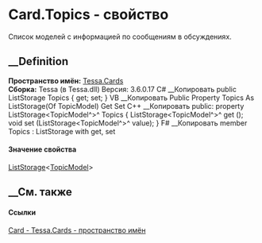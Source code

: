 # Card.Topics - свойство
Список моделей с информацией по сообщениям в обсуждениях.
## __Definition
 **Пространство имён:** [Tessa.Cards](N_Tessa_Cards.htm)  
 **Сборка:** Tessa (в Tessa.dll) Версия: 3.6.0.17
C# __Копировать
     public ListStorage<TopicModel> Topics { get; set; }
VB __Копировать
     Public Property Topics As ListStorage(Of TopicModel)
    	Get
    	Set
C++ __Копировать
     public:
    property ListStorage<TopicModel^>^ Topics {
    	ListStorage<TopicModel^>^ get ();
    	void set (ListStorage<TopicModel^>^ value);
    }
F# __Копировать
     member Topics : ListStorage<TopicModel> with get, set
#### Значение свойства
[ListStorage](T_Tessa_Platform_Storage_ListStorage_1.htm)<[TopicModel](T_Tessa_Forums_Models_TopicModel.htm)>
##  __См. также
#### Ссылки
[Card - ](T_Tessa_Cards_Card.htm)
[Tessa.Cards - пространство имён](N_Tessa_Cards.htm)

